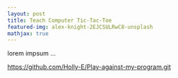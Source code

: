 ```yaml
---
layout: post
title: Teach Computer Tic-Tac-Toe 
featured-img: alex-knight-2EJCSULRwC8-unsplash
mathjax: true
---
```


lorem impsum ...

<https://github.com/Holly-E/Play-against-my-program.git>
